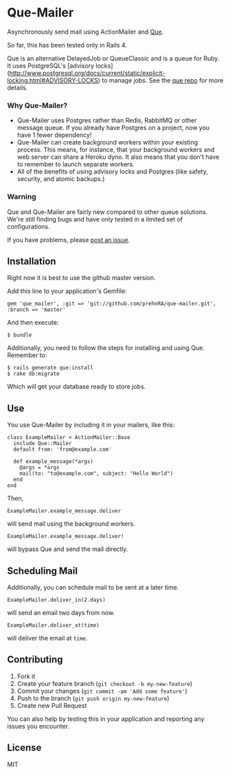 # Que-Mailer

Asynchronously send mail using ActionMailer and [Que](https://github.com/chanks/que).

So far, this has been tested only in Rails 4.

Que is an alternative DelayedJob or QueueClassic and is a queue for 
Ruby. It uses PostgreSQL's [advisory locks]
(http://www.postgresql.org/docs/current/static/explicit-locking.html#ADVISORY-LOCKS) 
to manage jobs. See the [que repo](https://github.com/chanks/que) for more details.

### Why Que-Mailer?

* Que-Mailer uses Postgres rather than Redis, RabbitMQ or other message queue.
  If you already have Postgres on a project, now you have 1 fewer dependency!
* Que-Mailer can create background workers within your existing process. This means,
  for instance, that your background workers and web server can share a Heroku dyno.
  It also means that you don't have to remember to launch separate workers.
* All of the benefits of using advisory locks and Postgres (like safety, 
  security, and atomic backups.)
  
### Warning

Que and Que-Mailer are fairly new compared to other queue
solutions. We're still finding bugs and have only tested
in a limited set of configurations.

If you have problems, please [post an issue](https://github.com/prehnRA/que-mailer/issues).

## Installation

Right now it is best to use the github master version.

Add this line to your application's Gemfile:

    gem 'que_mailer', :git => 'git://github.com/prehnRA/que-mailer.git', :branch => 'master'
    
And then execute:

    $ bundle
    
Additionally, you need to follow the steps for installing
and using Que. Remember to:

    $ rails generate que:install
    $ rake db:migrate
    
Which will get your database ready to store jobs.

## Use

You use Que-Mailer by including it in your mailers, like this:

    class ExampleMailer < ActionMailer::Base
      include Que::Mailer
      default from: 'from@example.com'
      
      def example_message(*args)
        @args = *args
        mail(to: "to@example.com", subject: "Hello World")
      end
    end

Then, 

    ExampleMailer.example_message.deliver 
    
will send mail using the background workers. 

    ExampleMailer.example_message.deliver!

will bypass Que and send the mail directly.

## Scheduling Mail

Additionally, you can schedule mail to be sent at a later
time.

    ExampleMailer.deliver_in(2.days)
    
will send an email two days from now.

    ExampleMailer.deliver_at(time)

will deliver the email at `time`.

## Contributing

1. Fork it
2. Create your feature branch (`git checkout -b my-new-feature`)
3. Commit your changes (`git commit -am 'Add some feature'`)
4. Push to the branch (`git push origin my-new-feature`)
5. Create new Pull Request

You can also help by testing this in your application and 
reporting any issues you encounter.

## License

MIT
